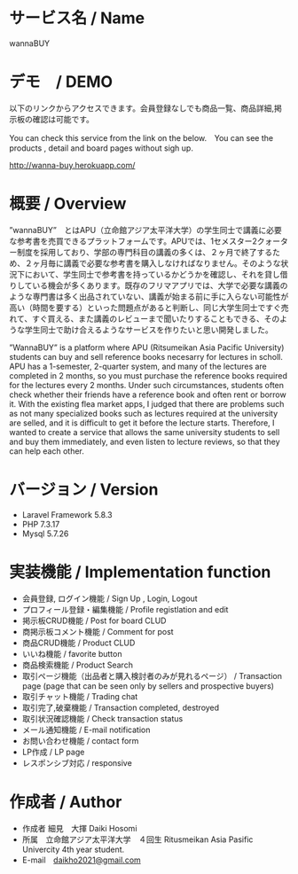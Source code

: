 # サービス名 / Name

wannaBUY

# デモ　/ DEMO
以下のリンクからアクセスできます。会員登録なしでも商品一覧、商品詳細,掲示板の確認は可能です。

You can check this service from the link on the below.　You can see the products , detail and board pages without sigh up.

http://wanna-buy.herokuapp.com/


#  概要 / Overview

”wannaBUY”　とはAPU（立命館アジア太平洋大学）の学生同士で講義に必要な参考書を売買できるプラットフォームです。APUでは、1セメスター2クォーター制度を採用しており、学部の専門科目の講義の多くは、２ヶ月で終了するため、２ヶ月毎に講義で必要な参考書を購入しなければなりません。そのような状況下において、学生同士で参考書を持っているかどうかを確認し、それを貸し借りしている機会が多くあります。既存のフリマアプリでは、大学で必要な講義のような専門書は多く出品されていない、講義が始まる前に手に入らない可能性が高い（時間を要する）といった問題点があると判断し、同じ大学生同士ですぐ売れて、すぐ買える、また講義のレビューまで聞いたりすることもできる、そのような学生同士で助け合えるようなサービスを作りたいと思い開発しました。

”WannaBUY” is a platform where APU (Ritsumeikan Asia Pacific University) students can buy and sell reference books necesarry for lectures in scholl. APU has a 1-semester, 2-quarter system, and many of the lectures are completed in 2 months, so you must purchase the reference books required for the lectures every 2 months. Under such circumstances, students often check whether their friends have a reference book and often rent or borrow it. With the existing flea market apps, I judged that there are problems such as not many specialized books such as lectures required at the university are selled, and it is difficult to get it before the lecture starts. Therefore, I wanted to create a service that allows the same university students to sell and buy them immediately, and even listen to lecture reviews, so that they can help each other.

# バージョン / Version
* Laravel Framework 5.8.3
* PHP 7.3.17
* Mysql 5.7.26


#  実装機能 / Implementation function

* 会員登録, ログイン機能 / Sign Up , Login, Logout
* プロフィール登録・編集機能 / Profile registlation and edit
* 掲示板CRUD機能 / Post for board CLUD
* 商掲示板コメント機能 / Comment for post 
* 商品CRUD機能 / Product CLUD
* いいね機能 / favorite button
* 商品検索機能 / Product Search
* 取引ページ機能（出品者と購入検討者のみが見れるページ） / Transaction page (page that can be seen only by sellers and prospective buyers)
* 取引チャット機能 / Trading chat
* 取引完了,破棄機能 / Transaction completed, destroyed
* 取引状況確認機能 / Check transaction status
* メール通知機能 / E-mail notification
* お問い合わせ機能 / contact form
* LP作成 /  LP page
* レスポンシブ対応 / responsive
 

#  作成者 / Author

* 作成者 細見　大揮 Daiki Hosomi
* 所属　立命館アジア太平洋大学　４回生 Ritusmeikan Asia Pasific Univercity 4th year student.
* E-mail　daikho2021@gmail.com
